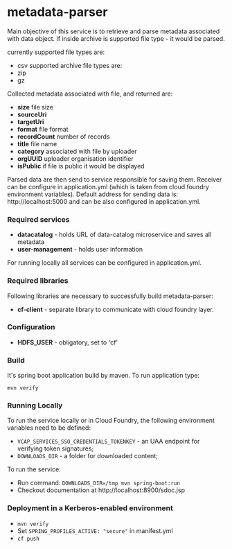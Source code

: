 metadata-parser
===============

Main objective of this service is to retrieve and parse metadata associated with data object.
If inside archive is supported file type - it would be parsed.

currently supported file types are:
* csv
supported archive file types are:
* zip
* gz

Collected metadata associated with file, and returned  are:
* **size** file size
* **sourceUri**
* **targetUri**
* **format** file format
* **recordCount** number of records
* **title** file name
* **category** associated with file by uploader
* **orgUUID** uploader organisation identifier
* **isPublic** if file is public it would be displayed

Parsed data are then send to service responsible for saving them. Receiver can be configure in
application.yml (which is taken from cloud foundry environment variables). Default address for
sending data is: http://localhost:5000 and can be also configured in application.yml.

### Required services

* **datacatalog** - holds URL of data-catalog microservice and saves all metadata
* **user-management** - holds user information

For running locally all services can be configured in application.yml.


### Required libraries

Following libraries are necessary to successfully build metadata-parser:

* **cf-client** - separate library to communicate with cloud foundry layer.

### Configuration

 * **HDFS_USER** - obligatory, set to 'cf'

### Build

It's spring boot application build by maven. To run application type:

```
mvn verify
```

### Running Locally
To run the service locally or in Cloud Foundry, the following environment variables need to be defined:
* `VCAP_SERVICES_SSO_CREDENTIALS_TOKENKEY` - an UAA endpoint for verifying token signatures;
* `DOWNLOADS_DIR` - a folder for downloaded content;

To run the service:
* Run command: `DOWNLOADS_DIR=/tmp mvn spring-boot:run`
* Checkout documentation at http://localhost:8900/sdoc.jsp

### Deployment in a Kerberos-enabled environment 
* `mvn verify`
* Set `SPRING_PROFILES_ACTIVE: "secure"` in manifest.yml
* `cf push`
